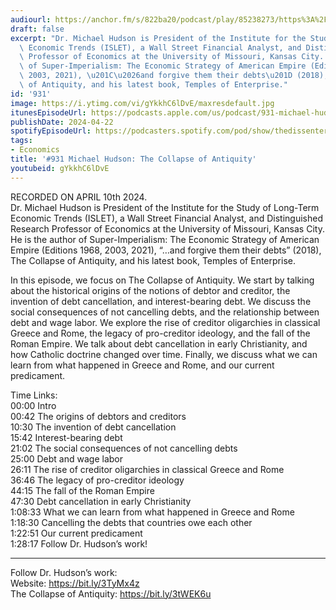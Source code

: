 ```yaml
---
audiourl: https://anchor.fm/s/822ba20/podcast/play/85238273/https%3A%2F%2Fd3ctxlq1ktw2nl.cloudfront.net%2Fstaging%2F2024-3-10%2Fc127c92e-05dd-474b-bf99-60c3ee56fddf.m4a
draft: false
excerpt: "Dr. Michael Hudson is President of the Institute for the Study of Long-Term\
  \ Economic Trends (ISLET), a Wall Street Financial Analyst, and Distinguished Research\
  \ Professor of Economics at the University of Missouri, Kansas City. He is the author\
  \ of Super-Imperialism: The Economic Strategy of American Empire (Editions 1968,\
  \ 2003, 2021), \u201C\u2026and forgive them their debts\u201D (2018), The Collapse\
  \ of Antiquity, and his latest book, Temples of Enterprise."
id: '931'
image: https://i.ytimg.com/vi/gYkkhC6lDvE/maxresdefault.jpg
itunesEpisodeUrl: https://podcasts.apple.com/us/podcast/931-michael-hudson-the-collapse-of-antiquity/id1451347236?i=1000653241664&uo=4
publishDate: 2024-04-22
spotifyEpisodeUrl: https://podcasters.spotify.com/pod/show/thedissenter/episodes/931-Michael-Hudson-The-Collapse-of-Antiquity-e2i7p21
tags:
- Economics
title: '#931 Michael Hudson: The Collapse of Antiquity'
youtubeid: gYkkhC6lDvE
---
```

<div class="timelinks">

RECORDED ON APRIL 10th 2024.  
Dr. Michael Hudson is President of the Institute for the Study of Long-Term Economic Trends (ISLET), a Wall Street Financial Analyst, and Distinguished Research Professor of Economics at the University of Missouri, Kansas City. He is the author of Super-Imperialism: The Economic Strategy of American Empire (Editions 1968, 2003, 2021), “…and forgive them their debts” (2018), The Collapse of Antiquity, and his latest book, Temples of Enterprise.

In this episode, we focus on The Collapse of Antiquity. We start by talking about the historical origins of the notions of debtor and creditor, the invention of debt cancellation, and interest-bearing debt. We discuss the social consequences of not cancelling debts, and the relationship between debt and wage labor. We explore the rise of creditor oligarchies in classical Greece and Rome, the legacy of pro-creditor ideology, and the fall of the Roman Empire. We talk about debt cancellation in early Christianity, and how Catholic doctrine changed over time. Finally, we discuss what we can learn from what happened in Greece and Rome, and our current predicament.

Time Links:  
<time>00:00</time> Intro  
<time>00:42</time> The origins of debtors and creditors  
<time>10:30</time> The invention of debt cancellation  
<time>15:42</time> Interest-bearing debt  
<time>21:02</time> The social consequences of not cancelling debts  
<time>25:00</time> Debt and wage labor  
<time>26:11</time> The rise of creditor oligarchies in classical Greece and Rome  
<time>36:46</time> The legacy of pro-creditor ideology  
<time>44:15</time> The fall of the Roman Empire  
<time>47:30</time> Debt cancellation in early Christianity  
<time>1:08:33</time> What we can learn from what happened in Greece and Rome  
<time>1:18:30</time> Cancelling the debts that countries owe each other  
<time>1:22:51</time> Our current predicament  
<time>1:28:17</time> Follow Dr. Hudson’s work!

---

Follow Dr. Hudson’s work:  
Website: https://bit.ly/3TyMx4z  
The Collapse of Antiquity: https://bit.ly/3tWEK6u
</div>

